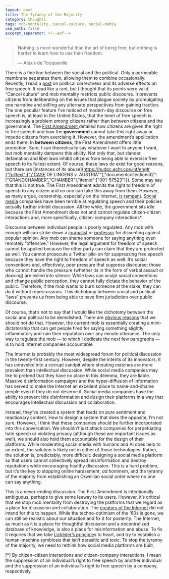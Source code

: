 ```yaml
---
layout: post
title: The Tyranny of the Majority
category: thoughts
tags: mob-mentality, cancel-culture, social-media
use_math: false
excerpt_separator: <!--eof-->
---
```


> Nothing is more wonderful than the art of being free, but nothing is harder to learn how to use than freedom.
>
> — Alexis de Tocqueville

There is a fine line between the social and the political. Only a permeable membrane separates them, allowing them to combine occasionally. 
Recently, I read a [post](https://medium.com/@sarahadowney/this-politically-correct-witch-hunt-is-killing-free-speech-and-we-have-to-fight-it-7ced038d33ae) on political correctness and its adverse effects on free speech. It read like a rant, but I thought that its points were valid. “Cancel culture” and mob mentality restricts public discourse. It prevents citizens from deliberating on the issues that plague society by promulgating one narrative and stifling any alternate perspectives from gaining traction. 
The one peculiar feature I’ve noticed of modern-day discourse on free speech is, at least in the United States, that the tenet of free speech is increasingly a problem *among* citizens rather than *between* citizens and the government. The [First Amendment ](https://www.law.cornell.edu/constitution/first_amendment)detailed how citizens are given the right to free speech and how the **government** cannot take this right away or impede citizens from exercising it. However, the amendment’s application ends there. In **between citizens**, the First Amendment offers little protection. Sure, I can theoretically say whatever I want to anyone I want, but mob mentality dampens this ability. Not only that, but slander, defamation and libel laws inhibit citizens from being able to exercise free speech to its fullest extent. Of course, these laws do exist for good reasons, but there are [instances of its abuse](https://hudoc.echr.coe.int/eng#{"fulltext":["\"CASE OF LINGENS v. AUSTRIA\""],"documentcollectionid2":["GRANDCHAMBER","CHAMBER"],"itemid":["001-57523"]}). 
Some may say that this is not true. The First Amendment admits the right to freedom of speech to any citizen and *no one* can take this away from them. However, as many argue, censorship, especially on the Internet, [is](https://jsis.washington.edu/news/censoring-collective-identity-chinese-cybersecurity-policy-uyghurs/) [rampant](https://en.wikipedia.org/wiki/Censorship_by_Google). [Social](https://www.msn.com/en-us/news/technology/former-facebook-employees-wrote-a-letter-to-the-companys-leaders-criticizing-their-cowardly-decision-not-to-take-action-against-trumps-posts/ar-BB14ZEp0) [media](https://www.nationalreview.com/2019/03/the-social-media-censorship-dumpster-fire/) companies have been terrible at regulating speech and their policies actually further inhibit discussion. All the while, the government sits idle because the First Amendment does not and cannot regulate citizen-citizen interactions and, more specifically, citizen-company interactions*.

Discourse between individual people is poorly regulated. Any mob with enough will can strike down a [journalist](https://www.lamag.com/citythinkblog/fiona-moriarty-mclaughlin-cleanup-photo/) or [professor](https://www.foxnews.com/media/cornell-professor-says-calls-for-his-firing-over-protest-criticism-almost-totalitarian) for dissenting against popular opinion. Any mob can shame someone for saying anything even remotely “offensive.” However, the legal argument for freedom of speech cannot be applied because the other party can claim that they are protected as well. You cannot prosecute a Twitter pile-on for suppressing free speech because they have the right to freedom of speech as well. It’s social conventions and, effectively, peer pressure that suppress discourse; those who cannot handle the pressure (whether its in the form of verbal assault or doxxing) are exiled into silence. While laws can sculpt social conventions and change public perception, they cannot fully dictate the behavior of the public. Therefore, if the mob wants to burn someone at the stake, they can do it without repercussions. This dichotomy between social and political “laws“ prevents us from being able to have firm jurisdiction over public discourse.

Of course, that’s not to say that I would like the dichotomy between the social and political to be demolished. There are [obvious reasons](https://www.theatlantic.com/international/archive/2018/02/china-surveillance/552203/) that we should not do that. However, the current mob is essentially creating a mini-dictatorship that can get people fired for saying something slightly inflammatory and ruin their reputation over any minute utterance. The only way to regulate the mob — to which I dedicate the next few paragraphs — is to hold Internet companies accountable.

The Internet is probably the most widespread forum for political discussion in the twenty-first century. However, despite the intents of its innovators, it has unraveled into a corrupt sandpit where shouting matches are more prevalent than intellectual discussion. While social media companies may like to pretend that they have no place in this dilemma, they are liable. Massive disinformation campaigns and the hyper-diffusion of information has served to make the Internet an excellent place to name-and-shame people even if they do not deserve it. Social media companies have the ability to prevent this disinformation and design their platforms in a way that encourages intellectual discussion and collaboration. 

Instead, they’ve created a system that feeds on pure sentiment and reactionary content. How to design a system that does the opposite, I’m not sure. However, I think that these companies should be further incorporated into this conversation. We shouldn’t just attack companies for perpetuating hate speech or violating privacy (although these are important issues as well), we should also hold them accountable for the design of their platforms. While moderating social media with humans and AI does help to an extent, the solution is likely not in either of those technologies. Rather, the solution is, predictably, more difficult: designing a social media platform so that users cannot collectively spread misinformation and destroy reputations while encouraging healthy discussion. This is a hard problem, but it’s the key to stopping online harassment, *ad hominem*, and the tyranny of the majority from establishing an Orwellian social order where no one can say anything.

This is a never-ending discussion. The First Amendment is intentionally ambiguous, perhaps to give some leeway to its users. However, it’s critical that we stop mob mentality from destroying the platforms that we regard as a place for discussion and collaboration. The [creators of the Internet](https://www.amazon.com/Innovators-Hackers-Geniuses-Created-Revolution/dp/1476708703) did not intend for this to happen. While the techno-optimism of the ‘60s is gone, we can still be realistic about our situation and fix it for posterity. The Internet, as much as it is a place for thoughtful discussion and a decentralized database of knowledge, is also a place for misinformation and abuse. To fix it requires that we take [Licklider’s principle](https://groups.csail.mit.edu/medg/people/psz/Licklider.html)s to heart, and try to establish a human-machine symbiosis that isn’t parasitic and toxic. To stop the tyranny of the majority, we need to rethink how social media platforms are built.

\[*\] By citizen-citizen interactions and citizen-company interactions, I mean the suppression of an individual’s right to free speech by another individual and the suppression of an individual’s right to free speech by a company, respectively.

<!--eof-->